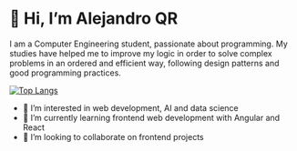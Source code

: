 # 👋 Hi, I’m Alejandro QR

I am a Computer Engineering student, passionate about programming. My studies have helped me to improve my logic in order to solve complex problems in an ordered and efficient way, following design patterns and good programming practices.

[![Top Langs](https://github-readme-stats.vercel.app/api/top-langs/?username=AlejandroQR23&layout=compact&theme=dark)](https://github.com/anuraghazra/github-readme-stats)


- 👀 I’m interested in web development, AI and data science
- 🌱 I’m currently learning frontend web development with Angular and React
- 💞️ I’m looking to collaborate on frontend projects

<!---
AlejandroQR23/AlejandroQR23 is a ✨ special ✨ repository because its `README.md` (this file) appears on your GitHub profile.
You can click the Preview link to take a look at your changes.
--->

